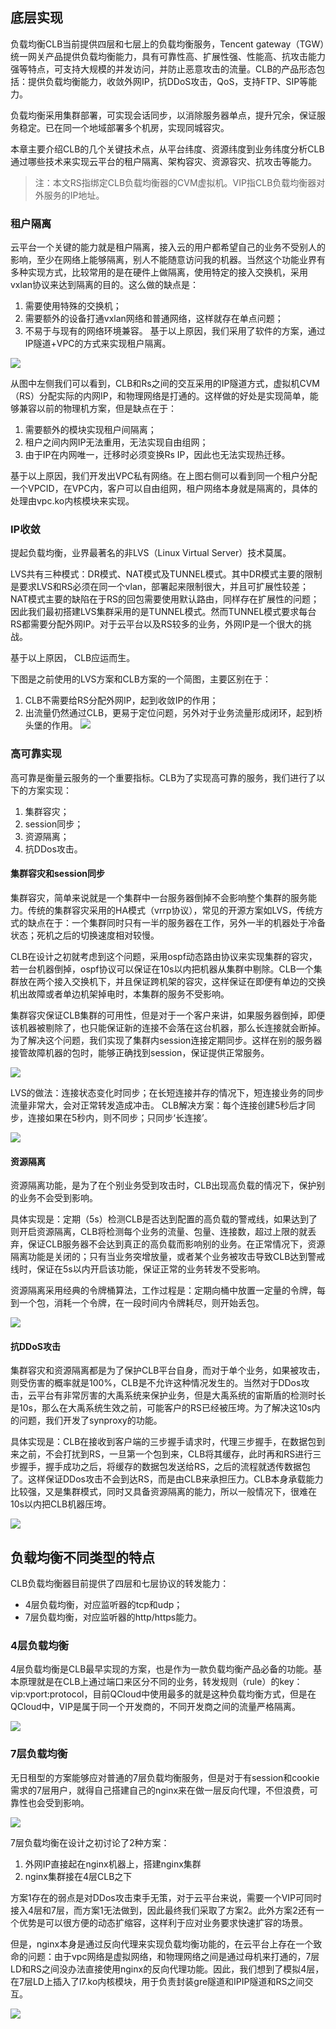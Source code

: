 ## 底层实现

负载均衡CLB当前提供四层和七层上的负载均衡服务，Tencent gateway（TGW）统一网关产品提供负载均衡能力，具有可靠性高、扩展性强、性能高、抗攻击能力强等特点，可支持大规模的并发访问，并防止恶意攻击的流量。CLB的产品形态包括：提供负载均衡能力，收敛外网IP，抗DDoS攻击，QoS，支持FTP、SIP等能力。

负载均衡采用集群部署，可实现会话同步，以消除服务器单点，提升冗余，保证服务稳定。已在同一个地域部署多个机房，实现同城容灾。

本章主要介绍CLB的几个关键技术点，从平台纬度、资源纬度到业务纬度分析CLB通过哪些技术来实现云平台的租户隔离、架构容灾、资源容灾、抗攻击等能力。
> 注：本文RS指绑定CLB负载均衡器的CVM虚拟机。VIP指CLB负载均衡器对外服务的IP地址。

### 租户隔离

云平台一个关键的能力就是租户隔离，接入云的用户都希望自己的业务不受别人的影响，至少在网络上能够隔离，别人不能随意访问我的机器。当然这个功能业界有多种实现方式，比较常用的是在硬件上做隔离，使用特定的接入交换机，采用vxlan协议来达到隔离的目的。这么做的缺点是：
1. 需要使用特殊的交换机；
2. 需要额外的设备打通vxlan网络和普通网络，这样就存在单点问题；
3. 不易于与现有的网络环境兼容。
基于以上原因，我们采用了软件的方案，通过IP隧道+VPC的方式来实现租户隔离。

![](http://imgcache.tce.fsphere.cn/static/mccdn.qcloud.com/static/img/cf8f46731a218bf7fef43843eef0d4e4/image.png)

从图中左侧我们可以看到，CLB和Rs之间的交互采用的IP隧道方式，虚拟机CVM（RS）分配实际的内网IP，和物理网络是打通的。这样做的好处是实现简单，能够兼容以前的物理机方案，但是缺点在于：
1. 需要额外的模块实现租户间隔离；
2. 租户之间内网IP无法重用，无法实现自由组网；
3. 由于IP在内网唯一，迁移时必须变换Rs IP，因此也无法实现热迁移。

基于以上原因，我们开发出VPC私有网络。在上图右侧可以看到同一个租户分配一个VPCID，在VPC内，客户可以自由组网，租户网络本身就是隔离的，具体的处理由vpc.ko内核模块来实现。

### IP收敛

提起负载均衡，业界最著名的非LVS（Linux Virtual Server）技术莫属。

LVS共有三种模式：DR模式、NAT模式及TUNNEL模式。其中DR模式主要的限制是要求LVS和RS必须在同一个vlan，部署起来限制很大，并且可扩展性较差；NAT模式主要的缺陷在于RS的回包需要使用默认路由，同样存在扩展性的问题；因此我们最初搭建LVS集群采用的是TUNNEL模式。然而TUNNEL模式要求每台RS都需要分配外网IP。对于云平台以及RS较多的业务，外网IP是一个很大的挑战。

基于以上原因， CLB应运而生。

下图是之前使用的LVS方案和CLB方案的一个简图，主要区别在于：
1. CLB不需要给RS分配外网IP，起到收敛IP的作用；
2. 出流量仍然通过CLB，更易于定位问题，另外对于业务流量形成闭环，起到桥头堡的作用。
![](http://imgcache.tce.fsphere.cn/static/mccdn.qcloud.com/static/img/e4575f5f414666505d8c1a7cdea2c6f0/image.png)

### 高可靠实现

高可靠是衡量云服务的一个重要指标。CLB为了实现高可靠的服务，我们进行了以下的方案实现：
1. 集群容灾；
2. session同步；
3. 资源隔离；
4. 抗DDos攻击。

#### 集群容灾和session同步

集群容灾，简单来说就是一个集群中一台服务器倒掉不会影响整个集群的服务能力。传统的集群容灾采用的HA模式（vrrp协议），常见的开源方案如LVS，传统方式的缺点在于：一个集群同时只有一半的服务器在工作，另外一半的机器处于冷备状态；死机之后的切换速度相对较慢。

CLB在设计之初就考虑到这个问题，采用ospf动态路由协议来实现集群的容灾，若一台机器倒掉，ospf协议可以保证在10s以内把机器从集群中剔除。CLB一个集群放在两个接入交换机下，并且保证跨机架的容灾，这样保证在即便有单边的交换机出故障或者单边机架掉电时，本集群的服务不受影响。

集群容灾保证CLB集群的可用性，但是对于一个客户来讲，如果服务器倒掉，即便该机器被剔除了，也只能保证新的连接不会落在这台机器，那么长连接就会断掉。为了解决这个问题，我们实现了集群内session连接定期同步。这样在别的服务器接管故障机器的包时，能够正确找到session，保证提供正常服务。

![](http://imgcache.tce.fsphere.cn/static/mccdn.qcloud.com/static/img/4cdd6084a39561e04539a8866374bb24/image.png)

LVS的做法：连接状态变化时同步；在长短连接并存的情况下，短连接业务的同步流量非常大，会对正常转发造成冲击。
CLB解决方案：每个连接创建5秒后才同步，连接如果在5秒内，则不同步；只同步‘长连接’。

![](http://imgcache.tce.fsphere.cn/static/mccdn.qcloud.com/static/img/397479668381a345c8bae877e4aa4ff3/image.png)

#### 资源隔离

资源隔离功能，是为了在个别业务受到攻击时，CLB出现高负载的情况下，保护别的业务不会受到影响。

具体实现是：定期（5s）检测CLB是否达到配置的高负载的警戒线，如果达到了则开启资源隔离，CLB将检测每个业务的流量、包量、连接数，超过上限的就丢弃，保证CLB服务器不会达到真正的高负载而影响别的业务。在正常情况下，资源隔离功能是关闭的；只有当业务突增放量，或者某个业务被攻击导致CLB达到警戒线时，保证在5s以内开启该功能，保证正常的业务转发不受影响。

资源隔离采用经典的令牌桶算法，工作过程是：定期向桶中放置一定量的令牌，每到一个包，消耗一个令牌，在一段时间内令牌耗尽，则开始丢包。

![](http://imgcache.tce.fsphere.cn/static/mccdn.qcloud.com/static/img/86cd36ef04f3200b8d0c591b0c4e7675/image.png)

#### 抗DDoS攻击

集群容灾和资源隔离都是为了保护CLB平台自身，而对于单个业务，如果被攻击，则受伤害的概率就是100%，CLB是不允许这种情况发生的。当然对于DDos攻击，云平台有非常厉害的大禹系统来保护业务，但是大禹系统的宙斯盾的检测时长是10s，那么在大禹系统生效之前，可能客户的RS已经被压垮。为了解决这10s内的问题，我们开发了synproxy的功能。

具体实现是：CLB在接收到客户端的三步握手请求时，代理三步握手，在数据包到来之前，不会打扰到RS，一旦第一个包到来，CLB将其缓存，此时再和RS进行三步握手，握手成功之后，将缓存的数据包发送给RS，之后的流程就透传数据包了。这样保证DDos攻击不会到达RS，而是由CLB来承担压力。CLB本身承载能力比较强，又是集群模式，同时又具备资源隔离的能力，所以一般情况下，很难在10s以内把CLB机器压垮。

![](http://imgcache.tce.fsphere.cn/static/mccdn.qcloud.com/static/img/5c96f1c2548dd15bd00d0ff01b63eddf/image.png)

## 负载均衡不同类型的特点

CLB负载均衡器目前提供了四层和七层协议的转发能力：
- 4层负载均衡，对应监听器的tcp和udp；
- 7层负载均衡，对应监听器的http/https能力。

### 4层负载均衡

4层负载均衡是CLB最早实现的方案，也是作为一款负载均衡产品必备的功能。基本原理就是在CLB上通过端口来区分不同的业务，转发规则（rule）的key：vip:vport:protocol，目前QCloud中使用最多的就是这种负载均衡方式，但是在QCloud中，VIP是属于同一个开发商的，不同开发商之间的流量严格隔离。

![](http://imgcache.tce.fsphere.cn/static/mccdn.qcloud.com/static/img/bb969f908e3931c61267c316e6e4f909/image.png)

### 7层负载均衡

无日租型的方案能够应对普通的7层负载均衡服务，但是对于有session和cookie需求的7层用户，就得自己搭建自己的nginx来在做一层反向代理，不但浪费，可靠性也会受到影响。

![](http://imgcache.tce.fsphere.cn/static/mccdn.qcloud.com/static/img/6d385cd8c23ca392c36540eff8689e5c/image.png)

7层负载均衡在设计之初讨论了2种方案：
1. 外网IP直接起在nginx机器上，搭建nginx集群
2. nginx集群接在4层CLB之下

方案1存在的弱点是对DDos攻击束手无策，对于云平台来说，需要一个VIP可同时接入4层和7层，而方案1无法做到，因此最终我们采取了方案2。此外方案2还有一个优势是可以很方便的动态扩缩容，这样利于应对业务要求快速扩容的场景。

但是，nginx本身是通过反向代理来实现负载均衡功能的，在云平台上存在一个致命的问题：由于vpc网络是虚拟网络，和物理网络之间是通过母机来打通的，7层LD和RS之间没办法直接使用nginx的反向代理功能。因此，我们想到了模拟4层，在7层LD上插入了l7.ko内核模块，用于负责封装gre隧道和IPIP隧道和RS之间交互。

![](http://imgcache.tce.fsphere.cn/static/mccdn.qcloud.com/static/img/9874ed32509218619ef4cea119bc3790/image.png)



